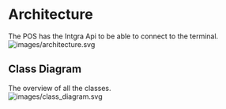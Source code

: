 # Architecture
The POS has the Intgra Api to be able to connect to the terminal.  
![images/architecture.svg](images/architecture.svg)

## Class Diagram
The overview of all the classes.  
![images/class_diagram.svg](images/class_diagram.svg)
